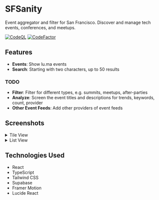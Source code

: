 # SFSanity

Event aggregator and filter for San Francisco. Discover and manage tech events, conferences, and meetups.

[![CodeQL](https://github.com/sfsanityorg/sfsanity/actions/workflows/codeql.yaml/badge.svg)](https://github.com/sfsanityorg/sfsanity/actions/workflows/codeql.yaml)
[![CodeFactor](https://www.codefactor.io/repository/github/sfsanityorg/sfsanity/badge)](https://www.codefactor.io/repository/github/sfsanityorg/sfsanity)

## Features

- **Events**: Show lu.ma events
- **Search**: Starting with two characters, up to 50 results

### TODO

- **Filter**: Filter for different types, e.g. summits, meetups, after-parties
- **Analyze**: Screen the event titles and descriptions for trends, keywords, count, provider
- **Other Event Feeds**: Add other providers of event feeds

## Screenshots

<details>
  <summary>Tile View</summary>
  <img src="assets/fe_tile_view.PNG" alt="Tile View" />
</details>
<details>
  <summary>List View</summary>
  <img src="assets/fe_list_view.PNG" alt="Tile View" />
</details>

## Technologies Used

-   React
-   TypeScript
-   Tailwind CSS
-   Supabase
-   Framer Motion
-   Lucide React
